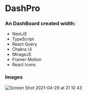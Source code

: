 # DashPro

### An DashBoard created width:

- NextJS
- TypeScript
- React Query
- Chakra Ui
- MirageJS
- Framer Motion
- React Icons


### Images
![Screen Shot 2021-04-29 at 21 10 43](https://user-images.githubusercontent.com/69584272/116633274-75369300-a92f-11eb-8c32-bf4500dd559d.png)
